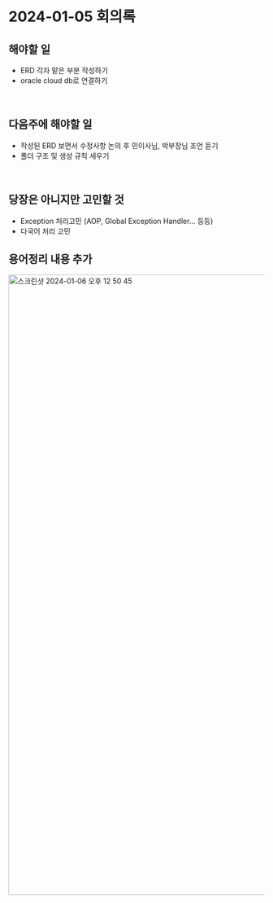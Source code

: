 # 2024-01-05 회의록

## 해야할 일
- ERD 각자 맡은 부분 작성하기
- oracle cloud db로 연결하기

<br />

## 다음주에 해야할 일
- 작성된 ERD 보면서 수정사항 논의 후 민이사님, 박부장님 조언 듣기
- 폴더 구조 및 생성 규칙 세우기

<br />

## 당장은 아니지만 고민할 것
- Exception 처리고민 (AOP, Global Exception Handler... 등등)
- 다국어 처리 고민

## 용어정리 내용 추가

<img width="1219" alt="스크린샷 2024-01-06 오후 12 50 45" src="https://github.com/nogariProject/nogari/assets/140488622/bb25fe8e-5cfb-4a7c-9692-c9817bd12831">
